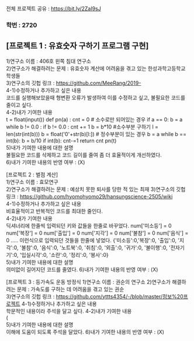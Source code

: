 전체 프로젝트 공유 : https://bit.ly/2ZaI9sJ

### 학번 : 2720

## [프로젝트 1 : 유효숫자 구하기 프로그램 구현]  
1)연구소 이름 : 406호 왼쪽 침대 연구소  
2)연구소가 해결하려는 문제 : 유효숫자 계산에 어려움을 겪고 있는 한성과학고등학교 학생들  
3)연구소의 깃헙 링크 : 
https://github.com/MeeRang/2019-  
4-1)수정하거나 추가하고 싶은 내용  
코드를 실행해보았을때 형변환 오류가 발생하여 이를 수정하고 싶고, 불필요한 코드를 줄이고 싶다.  
4-2)내가 기여한 내용  
t = float(input())
def pn(a) :
    cnt = 0
    # 소수로만 되어있는 경우
    if a == 0:
        b = a
        while b != 0.0 :
            if b != 0.0 :
                cnt += 1
            b = b*10
            #소수부분 구하기
            l = len(str(int(b)))
            b = float('0'+str(b)[l:])
    # 정수부분이 있는 경우
    b = a
    while b == int(b):
        b = b/10
        if int(b):
            cnt-=1
    return cnt
pn(t)  
5)내가 기여한 내용에 대한 설명  
불필요한 코드를 삭제하고 코드 길이를 줄여 좀 더 효율적이게 개선하였다.  
6)내가 기여한 내용의 반영 여부 : (X)  


[프로젝트 2 : 벌점 계산]  
1)연구소 이름 : 효모연구  
2)연구소가 해결하려는 문제 : 예상치 못한 퇴사를 당한 적 있는 최재
3)연구소의 깃헙 링크 : 
https://github.com/hyomohyomo29/hansungscience-2505/wiki  
4-1)수정하거나 추가하고 싶은 내용  
비효율적이고 반복적인 코드를 최대한 줄인다.  
4-2)내가 기여한 내용  
딕셔너리에 한줄씩 입력되던 키와 값들을 한줄로 바꾸었다.
num['미소등'] = 0
num['복장'] = 0
num['출입'] = 0
num['지각'] = 0
num['불참'] = 0
num['음식'] = 0   .....
이런식으로 입력되던 것들을 한줄에 넣었다.
{'미소등':0,'복장':0, '출입':0, '지각':0, '불참':0, '음식':0, '노트북':0, '취침':0, '외출':0, '귀가':0, '불이행':0, '전자기기':0, '입실시각':0, '소란':0, '정리':0, '봉사':0}  
5)내가 기여한 내용에 대한 설명  
의미없이 길어지던 코드를 줄였다.
6)내가 기여한 내용의 반영 여부 : (X)  


[프로젝트 3 : 등가속도 운동 방정식 
1)연구소 이름 : 권순의 연구소
2)연구소가 해결하려는 문제 : 가속도를 구하는 데 어려움을 겪고 있는 권순  
3)연구소의 깃헙 링크 : 
https://github.com/yttts4354/-/blob/master/정보%20프로젝트 
4-1)수정하거나 추가하고 싶은 내용  
학문적인 내용이라 주석을 달고 싶다.
4-2)내가 기여한 내용  
(  
5)내가 기여한 내용에 대한 설명  
이해에 도움이 되도록 주석을 달았다.
6)내가 기여한 내용의 반영 여부 : (X)  

